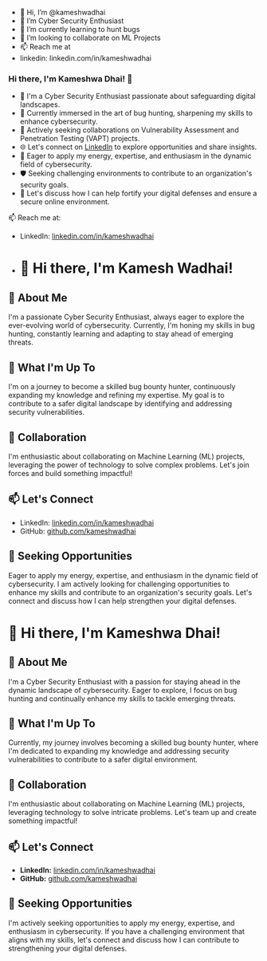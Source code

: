 - 👋 Hi, I’m @kameshwadhai
- 👀 I’m Cyber Security Enthusiast
- 🌱 I’m currently learning to hunt bugs
- 💞️ I’m looking to collaborate on ML Projects
- 📫 Reach me at
- linkedin: linkedin.com/in/kameshwadhai

### Hi there, I'm Kameshwa Dhai! 👋

- 🔭 I'm a Cyber Security Enthusiast passionate about safeguarding digital landscapes.
- 🌱 Currently immersed in the art of bug hunting, sharpening my skills to enhance cybersecurity.
- 💼 Actively seeking collaborations on Vulnerability Assessment and Penetration Testing (VAPT) projects.
- 🌐 Let's connect on [LinkedIn](https://www.linkedin.com/in/kameshwadhai) to explore opportunities and share insights.
- 🚀 Eager to apply my energy, expertise, and enthusiasm in the dynamic field of cybersecurity.
- 🛡️ Seeking challenging environments to contribute to an organization's security goals.
- 💬 Let's discuss how I can help fortify your digital defenses and ensure a secure online environment.

📫 Reach me at:
- LinkedIn: [linkedin.com/in/kameshwadhai](https://www.linkedin.com/in/kameshwadhai)



- # 👋 Hi there, I'm Kamesh Wadhai!

## 👀 About Me
I'm a passionate Cyber Security Enthusiast, always eager to explore the ever-evolving world of cybersecurity. Currently, I'm honing my skills in bug hunting, constantly learning and adapting to stay ahead of emerging threats.

## 🌱 What I'm Up To
I'm on a journey to become a skilled bug bounty hunter, continuously expanding my knowledge and refining my expertise. My goal is to contribute to a safer digital landscape by identifying and addressing security vulnerabilities.

## 💞️ Collaboration
I'm enthusiastic about collaborating on Machine Learning (ML) projects, leveraging the power of technology to solve complex problems. Let's join forces and build something impactful!

## 📫 Let's Connect
- LinkedIn: [linkedin.com/in/kameshwadhai](https://www.linkedin.com/in/kameshwadhai)
- GitHub: [github.com/kameshwadhai](https://github.com/kameshwadhai)

## 🚀 Seeking Opportunities
Eager to apply my energy, expertise, and enthusiasm in the dynamic field of cybersecurity. I am actively looking for challenging opportunities to enhance my skills and contribute to an organization's security goals. Let's connect and discuss how I can help strengthen your digital defenses.

# 👋 Hi there, I'm Kameshwa Dhai!

## 👀 About Me
I'm a Cyber Security Enthusiast with a passion for staying ahead in the dynamic landscape of cybersecurity. Eager to explore, I focus on bug hunting and continually enhance my skills to tackle emerging threats.

## 🌱 What I'm Up To
Currently, my journey involves becoming a skilled bug bounty hunter, where I'm dedicated to expanding my knowledge and addressing security vulnerabilities to contribute to a safer digital environment.

## 💞️ Collaboration
I'm enthusiastic about collaborating on Machine Learning (ML) projects, leveraging technology to solve intricate problems. Let's team up and create something impactful!

## 📫 Let's Connect
- **LinkedIn:** [linkedin.com/in/kameshwadhai](https://www.linkedin.com/in/kameshwadhai)
- **GitHub:** [github.com/kameshwadhai](https://github.com/kameshwadhai)

## 🚀 Seeking Opportunities
I'm actively seeking opportunities to apply my energy, expertise, and enthusiasm in cybersecurity. If you have a challenging environment that aligns with my skills, let's connect and discuss how I can contribute to strengthening your digital defenses.



<!---
kameshwadhai/kameshwadhai is a ✨ special ✨ repository because its `README.md` (this file) appears on your GitHub profile.
You can click the Preview link to take a look at your changes.
--->
